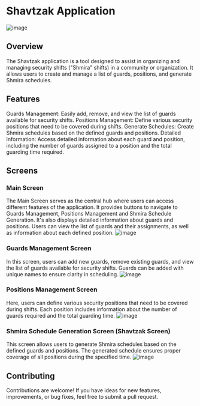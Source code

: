 # Shavtzak Application
![image](https://github.com/Kfirul/Guards-List/assets/98819583/9934488e-cca5-4bbb-836e-715dc1b452a7)

## Overview
The Shavtzak application is a tool designed to assist in organizing and managing security shifts ("Shmira" shifts) in a community or organization. It allows users to create and manage a list of guards, positions, and generate Shmira schedules.

## Features
Guards Management: Easily add, remove, and view the list of guards available for security shifts.
Positions Management: Define various security positions that need to be covered during shifts.
Generate Schedules: Create Shmira schedules based on the defined guards and positions.
Detailed Information: Access detailed information about each guard and position, including the number of guards assigned to a position and the total guarding time required.
## Screens
### Main Screen
The Main Screen serves as the central hub where users can access different features of the application. It provides buttons to navigate to Guards Management, Positions Management and Shmira Schedule Generation.
It's also displays detailed information about guards and positions. Users can view the list of guards and their assignments, as well as information about each defined position.
![image](https://github.com/Kfirul/Guards-List/assets/98819583/e22009e5-500e-4c6f-9ed1-7a6c2db78ae0)


### Guards Management Screen
In this screen, users can add new guards, remove existing guards, and view the list of guards available for security shifts. Guards can be added with unique names to ensure clarity in scheduling.
![image](https://github.com/Kfirul/Guards-List/assets/98819583/c0c707e1-fcb4-4969-80b6-44d0fa6f38f4)


### Positions Management Screen
Here, users can define various security positions that need to be covered during shifts. Each position includes information about the number of guards required and the total guarding time.
![image](https://github.com/Kfirul/Guards-List/assets/98819583/206a54d6-e9bf-4df8-891c-004cdd47db78)


### Shmira Schedule Generation Screen (Shavtzak Screen)
This screen allows users to generate Shmira schedules based on the defined guards and positions. The generated schedule ensures proper coverage of all positions during the specified time.
![image](https://github.com/Kfirul/Guards-List/assets/98819583/6afe14b8-e271-4f83-b4f7-67b901d8d966)

## Contributing
Contributions are welcome! If you have ideas for new features, improvements, or bug fixes, feel free to submit a pull request.
